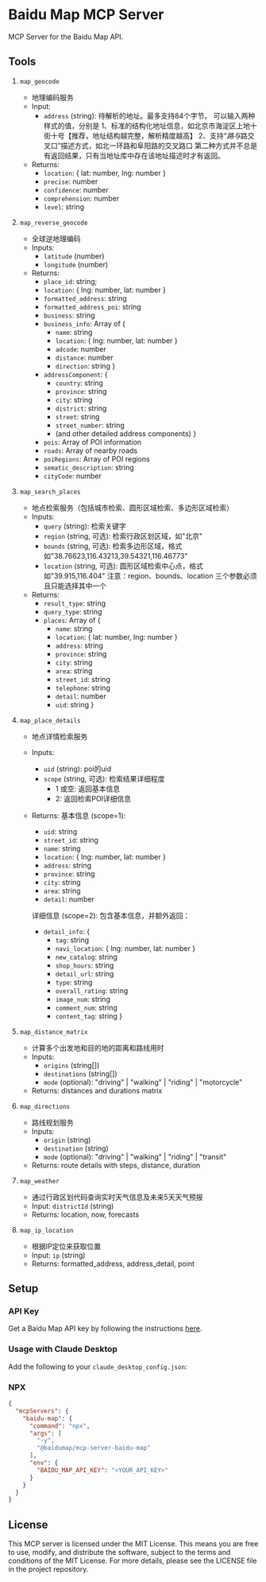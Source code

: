 # Baidu Map MCP Server

MCP Server for the Baidu Map API.

## Tools

1. `map_geocode`
   - 地理编码服务
   - Input: 
     - `address` (string): 待解析的地址。最多支持84个字节。
          可以输入两种样式的值，分别是
          1、标准的结构化地址信息，如北京市海淀区上地十街十号【推荐，地址结构越完整，解析精度越高】
          2、支持“*路与*路交叉口”描述方式，如北一环路和阜阳路的交叉路口
          第二种方式并不总是有返回结果，只有当地址库中存在该地址描述时才有返回。
   - Returns: 
     - `location`: { lat: number, lng: number } 
     - `precise`: number 
     - `confidence`: number 
     - `comprehension`: number 
     - `level`: string 

2. `map_reverse_geocode`
   - 全球逆地理编码
   - Inputs:
     - `latitude` (number)
     - `longitude` (number)
   - Returns:
     - `place_id`: string;
     - `location`: { lng: number, lat: number }
     - `formatted_address`: string
     - `formatted_address_poi`: string
     - `business`: string
     - `business_info`: Array of {
       - `name`: string
       - `location`: { lng: number, lat: number }
       - `adcode`: number
       - `distance`: number
       - `direction`: string
     }
     - `addressComponent`: {
       - `country`: string
       - `province`: string
       - `city`: string
       - `district`: string
       - `street`: string
       - `street_number`: string
       - (and other detailed address components)
     }
     - `pois`: Array of POI information
     - `roads`: Array of nearby roads
     - `poiRegions`: Array of POI regions
     - `sematic_description`: string
     - `cityCode`: number

3. `map_search_places`
   - 地点检索服务（包括城市检索、圆形区域检索、多边形区域检索）
   - Inputs:
     - `query` (string): 检索关键字
     - `region` (string, 可选): 检索行政区划区域，如"北京"
     - `bounds` (string, 可选): 检索多边形区域，格式如"38.76623,116.43213,39.54321,116.46773"
     - `location` (string, 可选): 圆形区域检索中心点，格式如"39.915,116.404"
     注意：region、bounds、location 三个参数必须且只能选择其中一个
   - Returns:
     - `result_type`: string 
     - `query_type`: string
     - `places`: Array of {
       - `name`: string 
       - `location`: { lat: number, lng: number } 
       - `address`: string 
       - `province`: string 
       - `city`: string 
       - `area`: string 
       - `street_id`: string 
       - `telephone`: string 
       - `detail`: number 
       - `uid`: string 
     }

4. `map_place_details`
   - 地点详情检索服务
   - Inputs:
     - `uid` (string): poi的uid
     - `scope` (string, 可选): 检索结果详细程度
       - 1 或空: 返回基本信息
       - 2: 返回检索POI详细信息
   - Returns:
     基本信息 (scope=1):
     - `uid`: string
     - `street_id`: string
     - `name`: string
     - `location`: { lng: number, lat: number }
     - `address`: string
     - `province`: string
     - `city`: string
     - `area`: string
     - `detail`: number

     详细信息 (scope=2):
     包含基本信息，并额外返回：
     - `detail_info`: {
       - `tag`: string
       - `navi_location`: { lng: number, lat: number }
       - `new_catalog`: string
       - `shop_hours`: string
       - `detail_url`: string
       - `type`: string
       - `overall_rating`: string
       - `image_num`: string
       - `comment_num`: string
       - `content_tag`: string 
     }

5. `map_distance_matrix`
   - 计算多个出发地和目的地的距离和路线用时
   - Inputs:
     - `origins` (string[])
     - `destinations` (string[])
     - `mode` (optional): "driving" | "walking" | "riding" | "motorcycle"
   - Returns: distances and durations matrix

6. `map_directions`
   - 路线规划服务
   - Inputs:
     - `origin` (string)
     - `destination` (string)
     - `mode` (optional): "driving" | "walking" | "riding" | "transit"
   - Returns: route details with steps, distance, duration
7. `map_weather`
   - 通过行政区划代码查询实时天气信息及未来5天天气预报
   - Input: `districtId` (string)
   - Returns: location, now, forecasts

8. `map_ip_location`
   - 根据IP定位来获取位置
   - Input: `ip` (string)
   - Returns: formatted_address, address_detail, point

## Setup

### API Key
Get a Baidu Map API key by following the instructions [here](https://lbsyun.baidu.com/faq/search?id=299&title=677).

### Usage with Claude Desktop

Add the following to your `claude_desktop_config.json`:

### NPX

```json
{
  "mcpServers": {
    "baidu-map": {
      "command": "npx",
      "args": [
        "-y",
        "@baidumap/mcp-server-baidu-map"
      ],
      "env": {
        "BAIDU_MAP_API_KEY": "<YOUR_API_KEY>"
      }
    }
  }
}
```

## License

This MCP server is licensed under the MIT License. This means you are free to use, modify, and distribute the software, subject to the terms and conditions of the MIT License. For more details, please see the LICENSE file in the project repository.
